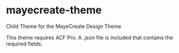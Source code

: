 # mayecreate-theme
Child Theme for the MayeCreate Design Theme

This theme requires ACF Pro. A .json file is included that contains the required fields.
